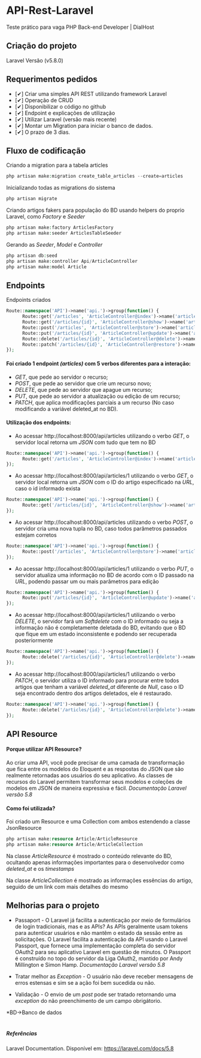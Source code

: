 # API-Rest-Laravel
Teste prático para vaga PHP Back-end Developer | DialHost

## Criação do projeto
Laravel Versão (v5.8.0)

## Requerimentos pedidos
- [✔]  Criar uma simples API REST utilizando framework Laravel
- [✔]  Operação de CRUD
- [✔]  Disponibilizar o código no github
- [✔]  Endpoint e explicações de utilização
- [✔]  Utilizar Laravel (versão mais recente)
- [✔]  Montar um Migration para iniciar o banco de dados.
- [✔]  O prazo de 3 dias.

## Fluxo de codificação

Criando a migration para a tabela articles 
````php
php artisan make:migration create_table_articles --create=articles 
````
Inicializando todas as migrations do sistema 
````php
php artisan migrate 
````

Criando artigos fakers para população do BD usando helpers do proprio Laravel, como _Factory_ e _Seeder_
````php
php artisan make:factory ArticlesFactory
php artisan make:seeder ArticlesTableSeeder 
````

Gerando as _Seeder_, _Model_ e _Controller_
````php
php artisan db:seed
php artisan make:controller Api/ArticleController
php artisan make:model Article
````

## Endpoints
Endpoints criados
````php
Route::namespace('API')->name('api.')->group(function() {
      Route::get('/articles', 'ArticleController@index')->name('articles_index');
      Route::get('/articles/{id}', 'ArticleController@show')->name('articles_show');
      Route::post('/articles', 'ArticleController@store')->name('articles_store');
      Route::put('/articles/{id}', 'ArticleController@update')->name('articles_update');
      Route::delete('/articles/{id}', 'ArticleController@delete')->name('articles_delete');
      Route::patch('/articles/{id}', 'ArticleController@restore')->name('articles_restore');
});

````
#### Foi criado 1 endpoint _(articles)_ com 5 verbos diferentes para a interação:
- _GET_, que pede ao servidor o recurso;
- _POST_, que pede ao servidor que crie um recurso novo;
- _DELETE_, que pede ao servidor que apague um recurso;
- _PUT_, que pede ao servidor a atualização ou edição de um recurso;
- _PATCH_, que aplica modificações parciais a um recurso (No caso modificando a variável deleted_at no BD).

#### Utilização dos endpoints:
- Ao acessar http://localhost:8000/api/articles utilizando o verbo _GET_, o servidor local retorna um _JSON_ com tudo que tem no BD

````php
Route::namespace('API')->name('api.')->group(function() {
      Route::get('/articles', 'ArticleController@index')->name('articles_index');
});
````
- Ao acessar http://localhost:8000/api/articles/1 utilizando o verbo _GET_, o servidor local retorna um _JSON_ com o ID do artigo especificado na _URL_, caso o id informado exista

````php
Route::namespace('API')->name('api.')->group(function() {
      Route::get('/articles/{id}', 'ArticleController@show')->name('articles_show');
});
````
- Ao acessar http://localhost:8000/api/articles utilizando o verbo _POST_, o servidor cria uma nova tupla no BD, caso todos parâmetros passados estejam corretos
````php
Route::namespace('API')->name('api.')->group(function() {
      Route::post('/articles', 'ArticleController@store')->name('articles_store');
});
````
- Ao acessar http://localhost:8000/api/articles/1 utilizando o verbo _PUT_, o servidor atualiza uma informação no BD de acordo com o ID passado na _URL_, podendo passar um ou mais parâmetros para edição
````php
Route::namespace('API')->name('api.')->group(function() {
      Route::put('/articles/{id}', 'ArticleController@update')->name('articles_update');
});
````
- Ao acessar http://localhost:8000/api/articles/1 utilizando o verbo _DELETE_, o servidor fará um _Softdelete_ com o ID informado ou seja  a informação não é completamente deletada do BD, evitando que o BD que fique em um estado inconsistente e podendo ser recuperada posteriormente
````php
Route::namespace('API')->name('api.')->group(function() {
      Route::delete('/articles/{id}', 'ArticleController@delete')->name('articles_delete');
});
````
- Ao acessar http://localhost:8000/api/articles/1 utilizando o verbo _PATCH_, o servidor utiliza o ID informado para procurar entre todos artigos que tenham a variável _deleted_at_ diferente de _Null_, caso o ID seja encontrado dentro dos artigos deletados, ele é restaurado.
````php
Route::namespace('API')->name('api.')->group(function() {
      Route::delete('/articles/{id}', 'ArticleController@delete')->name('articles_delete');
});
````

## API Resource

#### Porque utilizar API Resource?
Ao criar uma API, você pode precisar de uma camada de transformação que fica entre os modelos do Eloquent e as respostas do JSON que são realmente retornadas aos usuários do seu aplicativo. As classes de recursos do Laravel permitem transformar seus modelos e coleções de modelos em JSON de maneira expressiva e fácil. _Documentação Laravel versão 5.8_

#### Como foi utilizada?
Foi criado um Resource e uma Collection com ambos estendendo a classe JsonResource
````php
php artisan make:resource Article/ArticleResource
php artisan make:resource Article/ArticleCollection
````
Na classe _ArticleResource_ é mostrado o conteúdo relevante do BD, ocultando apenas informações importantes para o desenvolvedor como _deleted_at_ e os _timestamps_

Na classe _ArticleCollection_ é mostrado as informações essências do artigo, seguido de um link com mais detalhes do mesmo

## Melhorias para o projeto
- Passaport - O Laravel já facilita a autenticação por meio de formulários de login tradicionais, mas e as APIs? As APIs geralmente usam tokens para autenticar usuários e não mantêm o estado da sessão entre as solicitações. O Laravel facilita a autenticação da API usando o Laravel Passport, que fornece uma implementação completa do servidor OAuth2 para seu aplicativo Laravel em questão de minutos. O Passport é construído no topo do servidor da Liga OAuth2, mantido por Andy Millington e Simon Hamp. _Documentação Laravel versão 5.8_

- Tratar melhor as _Exception_ - O usuário não deve receber mensagens de erros estensas e sim se a ação foi bem sucedida ou não.

- Validação - O envio de um _post_ pode ser tratado retornando uma _exception_ do não preenchimento de um campo obrigátorio.


*BD->Banco de dados
##
#
##### Referências
Laravel Documentation. Disponível em: 
<https://laravel.com/docs/5.8>







